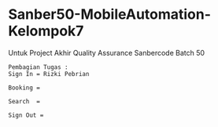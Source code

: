 # Sanber50-MobileAutomation-Kelompok7
Untuk Project Akhir Quality Assurance Sanbercode Batch 50

    Pembagian Tugas :
    Sign In = Rizki Pebrian
    
    Booking = 
    
    Search  =
    
    Sign Out =
